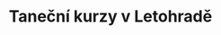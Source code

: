 ---
layout: "pages/home.njk"

title: 'Taneční kurzy v Letohradě'
description: 'Taneční studio Ká v Letohradě nabízí kurzy pro děti, mládež i dospělé. Naučte se tančit latinu, orientální tance, pole dance i společenské tance.'
permalink: '/'

eleventyNavigation:
  key: Domů
  order: 100


hero:
  topper: Taneční studio Ká
  heading: Taneční kurzy, které vás chytnou za srdce

  subheading: Tanec srdcem, růst s vášní!
  text: Od základních lekcí společenského tance po moderní styly jako solo latin, pole dance nebo orient. Učíme srdcem a s úsměvem – přijďte si zatančit!

  cta:
    - text: Rezervace
      url: https://www.google.com/
      target: _blank

    - text: Nabídka kurzů
      url: "#kurzy"
      target: _self

  imageUrl: /assets/images/hero/hero-image.jpg
  imageAlt: Instruktoři tanečního studia Ká


courses:
  topper: Naše kurzy
  heading: Nabízíme kurzy tance pro děti, mládež i dospělé

  items:
    - url: /tanecni-kurzy/spolecensky-tanec-zakladni

      title: Společenský tanec
      subtitle: základní kurz

      location: velký sál

      imageUrl: /assets/images/courses/spolecensky_tanec_zakladni.png
      imageAlt: Mladý pár na kurzu společenského tance

    - url: /tanecni-kurzy/spolecensky-tanec-pokracovaci

      title: Společenský tanec
      subtitle: pokračovací kurz

      location: velký sál

      imageUrl: /assets/images/courses/spolecensky_tanec_pokracovaci.jpg
      imageAlt: Instruktoři tanečního studia Ká na pokračovacím kurzu společenského tance

    - url: /tanecni-kurzy/spolecensky-tanec-pary

      title: Společenský tanec
      subtitle: individuální hodiny pro páry

      location: taneční studio

      imageUrl: /assets/images/courses/spolecensky_tanec_pary.jpg
      imageAlt: Instruktoři tanečního studia Ká na kurzu společenského tance pro páry

    - url: /tanecni-kurzy/spolecensky-tanec-sportovni

      title: Společenský tanec
      subtitle: sportovní kurz pro mládež

      location: taneční studio

      imageUrl: /assets/images/courses/spolecensky_tanec_mladez.png
      imageAlt: Mladý pár na kurzu společenského tance

    - url: /tanecni-kurzy/solo-latin-dance

      title: Solo latin dance

      location: taneční studio

      imageUrl: /assets/images/courses/solo_latino_dance.png
      imageAlt: Probíhající lekce solo latin dance

    - url: /tanecni-kurzy/orientalni-tance

      title: Orientální tance

      location: taneční studio

      imageUrl: /assets/images/courses/oriental_dance.png
      imageAlt: Instruktorky tanečního studia Ká na soutěži orientálního tance

    - url: /tanecni-kurzy/pole-dance

      title: Pole dance

      location: taneční studio

      imageUrl: /assets/images/courses/pole_dance.png
      imageAlt: Instruktorky tanečního studia Ká - pole dance


about:
  topper: O nás
  heading: Tančíme společně s&nbsp;vámi už od roku 1995

  text: Taneční studio Ká vzniklo v roce 1995 jako místo, kde se setkávají lidé se společnou vášní pro hudbu, pohyb a tanec. Dnes nabízí kurzy pro všechny věkové kategorie, od dětí po seniory. Od roku 2002 sídlíme ve vlastním tanečním sále v budově ZŠ Komenského v Letohradě, který je vybaven zrcadlovou stěnou, šatnami i vlastním zázemím. Přijďte si zatančit v přátelské atmosféře a s profesionálním vedením.

  items:
    - iconUrl: /assets/svgs/about-us/hourglass.svg
      iconAlt: Ikona přesípacích hodin
      title: Fungujeme již od&nbsp;roku 1995

    - iconUrl: /assets/svgs/about-us/poeple.svg
      iconAlt: Ikona lidí
      title: Zkušení a nadšení lektoři

    - iconUrl: /assets/svgs/about-us/layers.svg
      iconAlt: Ikona vrstev
      title: Široká nabídka tanečních stylů

  cta: Více o nás
  ctaUrl: /o-nas

  imageUrl: /assets/images/about-us/about-us.jpg
  imageAlt: Instruktoři tanečního studia Ká


gallery:
  topper: Fotogalerie
  heading: Fotogalerie z našich tanečních kurzů


blog:
  topper: Blog
  heading: Články z našeho studia
  text: V našem blogu najdete novinky z tanečního studia, pozvánky na akce, tipy k tanci i pohledu do zákulisí našich kurzů. Sledujte, co se u nás děje, a nechte se inspirovat.

  noPosts: Zatím tu nic není
  postCta: Číst dál

  cta: Zobrazit vše
  ctaUrl: /blog
---